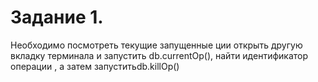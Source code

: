 Задание 1.
===

Необходимо посмотреть текущие запущенные ции  открыть другую вкладку терминала и запустить db.currentOp(), найти идентификатор операции , а затем запуститьdb.killOp()
